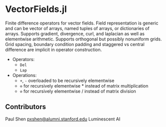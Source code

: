 # VectorFields.jl

Finite difference operators for vector fields. Field representation is generic and can be vector of arrays, named tuples of arrays, or dictionaries of arrays. Supports gradient, divergence, curl, and laplacian as well as elementwise arithmetic. Supports orthogonal but possibly nonuniform grids. Grid spacing, boundary condition padding and staggered vs central difference are implicit in operator construction.

- Operators:
    - `Del`
    - `Lap`
- Operations:
    - `+`, `-` overloaded to be recursively elementwise
    - `⊙` for recursively elementwise * instead of matrix multiplication
    - `⊘` for recursively elementwise / instead of matrix division


## Contributors
Paul Shen
pxshen@alumni.stanford.edu
Luminescent AI
